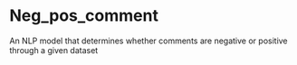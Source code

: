 # Neg_pos_comment
An NLP model that determines whether comments are negative or positive through a given dataset
